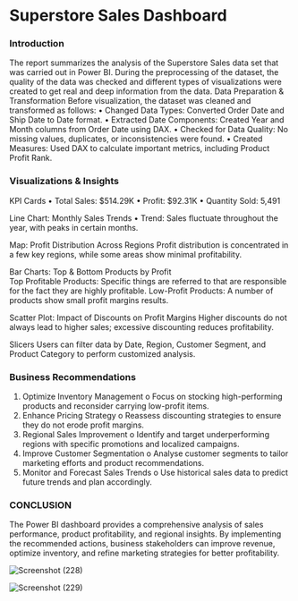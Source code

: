 # Superstore Sales Dashboard

### Introduction
The report summarizes the analysis of the Superstore Sales data set that was carried out in Power BI. During the preprocessing of the dataset, the quality of the data was checked and different types of visualizations were created to get real and deep information from the data.
Data Preparation & Transformation
Before visualization, the dataset was cleaned and transformed as follows:
•	Changed Data Types: Converted Order Date and Ship Date to Date format.
•	Extracted Date Components: Created Year and Month columns from Order Date using DAX.
•	Checked for Data Quality: No missing values, duplicates, or inconsistencies were found.
•	Created Measures: Used DAX to calculate important metrics, including Product Profit Rank.

### Visualizations & Insights
   KPI Cards
•	Total Sales: $514.29K
•	Profit: $92.31K
•	Quantity Sold: 5,491

Line Chart: Monthly Sales Trends
•	Trend: Sales fluctuate throughout the year, with peaks in certain months.

Map: Profit Distribution Across Regions
Profit distribution is concentrated in a few key regions, while some areas show minimal profitability.

Bar Charts: Top & Bottom Products by Profit  
Top Profitable Products: Specific things are referred to that are responsible for the fact they are highly profitable.
Low-Profit Products: A number of products show small profit margins results.

Scatter Plot: Impact of Discounts on Profit Margins
Higher discounts do not always lead to higher sales; excessive discounting reduces profitability.

Slicers
Users can filter data by Date, Region, Customer Segment, and Product Category to perform customized analysis.

### Business Recommendations
1.	Optimize Inventory Management
o	Focus on stocking high-performing products and reconsider carrying low-profit items.
2.	Enhance Pricing Strategy
o	Reassess discounting strategies to ensure they do not erode profit margins.
3.	Regional Sales Improvement
o	Identify and target underperforming regions with specific promotions and localized campaigns.
4.	Improve Customer Segmentation
o	Analyse customer segments to tailor marketing efforts and product recommendations.
5.	Monitor and Forecast Sales Trends
o	Use historical sales data to predict future trends and plan accordingly.

### CONCLUSION
The Power BI dashboard provides a comprehensive analysis of sales performance, product profitability, and regional insights. By implementing the recommended actions, business stakeholders can improve revenue,
optimize inventory, and refine marketing strategies for better profitability.

![Screenshot (228)](https://github.com/user-attachments/assets/e05ac5b2-15ae-4058-98d1-cd1b848a23aa)

![Screenshot (229)](https://github.com/user-attachments/assets/6c4549fc-3b7a-4768-a04e-75131e3ab31b)

